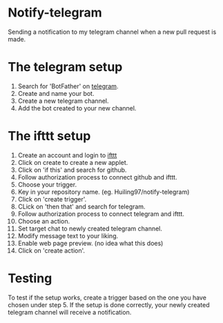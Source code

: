 # Notify-telegram

Sending a notification to my telegram channel when a new pull request is made.

# The telegram setup

1. Search for 'BotFather' on [telegram](https://telegram.org/).
2. Create and name your bot.
3. Create a new telegram channel.
4. Add the bot created to your new channel.

# The ifttt setup

1. Create an account and login to [ifttt](https://ifttt.com)
2. Click on create to create a new applet.
3. Click on 'if this' and search for github. 
4. Follow authorization process to connect github and ifttt.
5. Choose your trigger.
6. Key in your repository name. (eg. Huiling97/notify-telegram)
7. Click on 'create trigger'.
8. CLick on 'then that' and search for telegram.
9. Follow authorization process to connect telegram and ifttt.
10. Choose an action.
11. Set target chat to newly created telegram channel.
12. Modify message text to your liking.
13. Enable web page preview. (no idea what this does)
14. Click on 'create action'.

# Testing

To test if the setup works, create a trigger based on the one you have chosen under step 5.
If the setup is done correctly, your newly created telegram channel will receive a notification.
